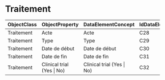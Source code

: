 # Traitement

| ObjectClass | ObjectProperty | DataElementConcept | IdDataElementConcept | ConceptualDomain | DataElementConceptDefFR | DataElementConceptDefEN |
| ----------- | -------------- | ------------------ | -------------------- | ---------------- | ----------------------- | ----------------------- |
| Traitement | Acte | Acte | C28 | [CCAM](https://github.com/ylaizet/OSIRIS/blob/master/docs/ConceptualDomain/CCAM.md#CCAM) |  |  |
| Traitement | Type | Type | C29 |  |  |  |
| Traitement | Date de début | Date de début | C30 |  |  |  |
| Traitement | Date de fin | Date de fin | C31 |  |  |  |
| Traitement | Clinical trial (Yes &#124; No) | Clinical trial (Yes &#124; No) | C32 |  |  |  |
